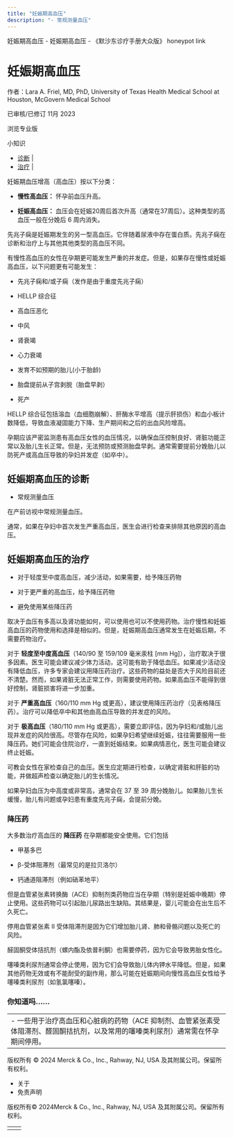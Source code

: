 ```yaml
---
title: "妊娠期高血压"
description: "- 常规测量血压"
---
```


﻿妊娠期高血压 \- 妊娠期高血压 \- 《默沙东诊疗手册大众版》 honeypot link

# 妊娠期高血压

作者：Lara A. Friel, MD, PhD, University of Texas Health Medical School at Houston,
McGovern Medical School

已审核/已修订 11月 2023

浏览专业版

小知识

- [诊断](#诊断_v42600701_zh) \|
- [治疗](#治疗_v812616_zh) \|

妊娠期血压增高（高血压）按以下分类：

- **慢性高血压：** 怀孕前血压升高。

- **妊娠高血压：** 血压会在妊娠20周后首次升高（通常在37周后）。这种类型的高血压一般在分娩后 6 周内消失。


先兆子痫是妊娠期发生的另一型高血压。它伴随着尿液中存在蛋白质。先兆子痫在诊断和治疗上与其他其他类型的高血压不同。

有慢性高血压的女性在孕期更可能发生严重的并发症。但是，如果存在慢性或妊娠高血压，以下问题更有可能发生：

- 先兆子痫和/或子痫（发作是由于重度先兆子痫）

- HELLP 综合征

- 高血压恶化

- 中风

- 肾衰竭

- 心力衰竭

- 发育不如预期的胎儿(小于胎龄)

- 胎盘提前从子宫剥脱（胎盘早剥）

- 死产


HELLP 综合征包括溶血（血细胞崩解）、肝酶水平增高（提示肝损伤）和血小板计数降低，导致血液凝固能力下降、生产期间和之后的出血风险增高。

孕期应该严密监测患有高血压女性的血压情况，以确保血压控制良好、肾脏功能正常以及胎儿生长正常。但是，无法预防或预测胎盘早剥。通常需要提前分娩胎儿以防死产或高血压导致的孕妇并发症（如卒中）。

## 妊娠期高血压的诊断

- 常规测量血压


在产前访视中常规测量血压。

通常，如果在孕妇中首次发生严重高血压，医生会进行检查来排除其他原因的高血压。

## 妊娠期高血压的治疗

- 对于轻度至中度高血压，减少活动，如果需要，给予降压药物

- 对于更严重的高血压，给予降压药物

- 避免使用某些降压药


取决于血压有多高以及肾功能如何，可以使用也可以不使用药物。治疗慢性和妊娠高血压的药物使用和选择是相似的。但是，妊娠期高血压通常发生在妊娠后期，不需要药物治疗。

对于 **轻度至中度高血压**（140/90 至 159/109 毫米汞柱 \[mm Hg\]），治疗取决于很多因素。医生可能会建议减少体力活动，这可能有助于降低血压。如果减少活动没有降低血压，许多专家会建议用降压药治疗。这些药物的益处是否大于风险目前还不清楚。然而，如果肾脏无法正常工作，则需要使用药物。如果高血压不能得到很好控制，肾脏损害将进一步加重。

对于 **严重高血压**（160/110 mm Hg 或更高），建议使用降压药治疗（见表格降压药）。治疗可以降低卒中和其他由高血压导致的并发症的风险。

对于 **极高血压**（180/110 mm Hg 或更高），需要立即评估，因为孕妇和/或胎儿出现并发症的风险很高。尽管存在风险，如果孕妇希望继续妊娠，往往需要服用一些降压药。她们可能会住院治疗，一直到妊娠结束。如果病情恶化，医生可能会建议终止妊娠。

可教会女性在家检查自己的血压。医生应定期进行检查，以确定肾脏和肝脏的功能，并做超声检查以确定胎儿的生长情况。

如果孕妇血压为中高度或非常高，通常会在 37 至 39 周分娩胎儿。如果胎儿生长缓慢，胎儿有问题或孕妇患有重度先兆子痫，会提前分娩。

### 降压药

大多数治疗高血压的 **降压药** 在孕期都能安全使用。它们包括

- 甲基多巴

- β-受体阻滞剂（最常见的是拉贝洛尔）

- 钙通道阻滞剂（例如硝苯地平）


但是血管紧张素转换酶（ACE）抑制剂类药物应当在孕期（特别是妊娠中晚期）停止使用。这些药物可以引起胎儿尿路出生缺陷。其结果是，婴儿可能会在出生后不久死亡。

停用血管紧张素 II 受体阻滞剂是因为它们增加胎儿肾、肺和骨骼问题以及死亡的风险。

醛固酮受体拮抗剂（螺内酯及依普利酮）也需要停药，因为它会导致男胎女性化。

噻嗪类利尿剂通常会停止使用，因为它们会导致胎儿体内钾水平降低。但是，如果其他药物无效或有不能耐受的副作用，那么可能在妊娠期间向慢性高血压女性给予噻嗪类利尿剂（如氢氯噻嗪）。

### 你知道吗……

|     |
| --- |
| - 一些用于治疗高血压和心脏病的药物（ACE 抑制剂、血管紧张素受体阻滞剂、醛固酮拮抗剂，以及常用的噻嗪类利尿剂）通常需在怀孕期间停用。 |



版权所有 © 2024
Merck & Co., Inc., Rahway, NJ, USA 及其附属公司。保留所有权利。

- 关于
- 免责声明

版权所有© 2024Merck & Co., Inc., Rahway, NJ, USA 及其附属公司。保留所有权利。

|     |     |
| --- | --- |
|  |  |